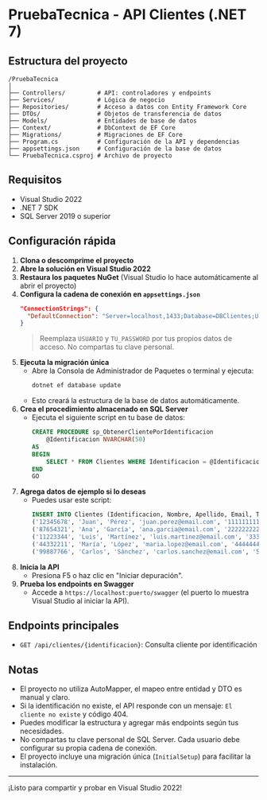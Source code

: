 # PruebaTecnica - API Clientes (.NET 7)

## Estructura del proyecto

```
/PruebaTecnica
│
├── Controllers/         # API: controladores y endpoints
├── Services/            # Lógica de negocio
├── Repositories/        # Acceso a datos con Entity Framework Core
├── DTOs/                # Objetos de transferencia de datos
├── Models/              # Entidades de base de datos
├── Context/             # DbContext de EF Core
├── Migrations/          # Migraciones de EF Core
├── Program.cs           # Configuración de la API y dependencias
├── appsettings.json     # Configuración de la base de datos
└── PruebaTecnica.csproj # Archivo de proyecto
```

## Requisitos
- Visual Studio 2022
- .NET 7 SDK
- SQL Server 2019 o superior

## Configuración rápida
1. **Clona o descomprime el proyecto**
2. **Abre la solución en Visual Studio 2022**
3. **Restaura los paquetes NuGet** (Visual Studio lo hace automáticamente al abrir el proyecto)
4. **Configura la cadena de conexión en `appsettings.json`**
   ```json
   "ConnectionStrings": {
     "DefaultConnection": "Server=localhost,1433;Database=DBClientes;User Id=USUARIO;Password=TU_PASSWORD;TrustServerCertificate=True;Encrypt=False;"
   }
   ```
   > Reemplaza `USUARIO` y `TU_PASSWORD` por tus propios datos de acceso. No compartas tu clave personal.
5. **Ejecuta la migración única**
   - Abre la Consola de Administrador de Paquetes o terminal y ejecuta:
     ```sh
     dotnet ef database update
     ```
   - Esto creará la estructura de la base de datos automáticamente.
6. **Crea el procedimiento almacenado en SQL Server**
   - Ejecuta el siguiente script en tu base de datos:
     ```sql
     CREATE PROCEDURE sp_ObtenerClientePorIdentificacion
         @Identificacion NVARCHAR(50)
     AS
     BEGIN
         SELECT * FROM Clientes WHERE Identificacion = @Identificacion;
     END
     GO
     ```
7. **Agrega datos de ejemplo si lo deseas**
   - Puedes usar este script:
     ```sql
     INSERT INTO Clientes (Identificacion, Nombre, Apellido, Email, Telefono) VALUES
     ('12345678', 'Juan', 'Pérez', 'juan.perez@email.com', '111111111'),
     ('87654321', 'Ana', 'García', 'ana.garcia@email.com', '222222222'),
     ('11223344', 'Luis', 'Martínez', 'luis.martinez@email.com', '333333333'),
     ('44332211', 'María', 'López', 'maria.lopez@email.com', '444444444'),
     ('99887766', 'Carlos', 'Sánchez', 'carlos.sanchez@email.com', '555555555');
     ```
8. **Inicia la API**
   - Presiona F5 o haz clic en "Iniciar depuración".
9. **Prueba los endpoints en Swagger**
   - Accede a `https://localhost:puerto/swagger` (el puerto lo muestra Visual Studio al iniciar la API).

## Endpoints principales
- `GET /api/clientes/{identificacion}`: Consulta cliente por identificación

## Notas
- El proyecto no utiliza AutoMapper, el mapeo entre entidad y DTO es manual y claro.
- Si la identificación no existe, el API responde con un mensaje: `El cliente no existe` y código 404.
- Puedes modificar la estructura y agregar más endpoints según tus necesidades.
- No compartas tu clave personal de SQL Server. Cada usuario debe configurar su propia cadena de conexión.
- El proyecto incluye una migración única (`InitialSetup`) para facilitar la instalación.

---

¡Listo para compartir y probar en Visual Studio 2022!
